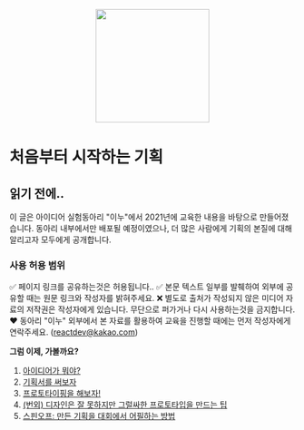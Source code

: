 <p align="center"><img src="https://i.imgur.com/wUFdbUb.png" width="200px"></p>

# 처음부터 시작하는 기획

## 읽기 전에..
이 글은 아이디어 실험동아리 "이누"에서 2021년에 교육한 내용을 바탕으로 만들어졌습니다. 동아리 내부에서만 배포될 예정이였으나, 더 많은 사람에게 기획의 본질에 대해 알리고자 모두에게 공개합니다.

### 사용 허용 범위
✅ 페이지 링크를 공유하는것은 허용됩니다..
✅ 본문 텍스트 일부를 발췌하여 외부에 공유할 때는 원문 링크와 작성자를 밝혀주세요.
❌ 별도로 출처가 작성되지 않은 미디어 자료의 저작권은 작성자에게 있습니다. 무단으로 퍼가거나 다시 사용하는것을 금지합니다.
❤️ 동아리 "이누" 외부에서 본 자료를 활용하여 교육을 진행할 때에는 먼저 작성자에게 연락주세요. (reactdev@kakao.com)


**그럼 이제, 가볼까요?**
1. [아이디어가 뭐야?](./아이디어가_뭐야.html)
2. [기획서를 써보자](./기획서를_써보자.html)
3. [프로토타이핑을 해보자!](./프로토타이핑을_해보자.html)
4. [(번외) 디자인은 잘 못하지만 그럴싸한 프로토타입을 만드는 팁](./디자인은_잘_못하지만.html)
5. [스핀오프: 만든 기획을 대회에서 어필하는 방법](./만든_기획을_대회에서_어필하는_방법.html)
<!--stackedit_data:
eyJoaXN0b3J5IjpbLTg1NDY5MTg5MywtNTMxNjU4NzMxLDUwNT
YyMjkyLDE2NDMxNTM5MjldfQ==
-->